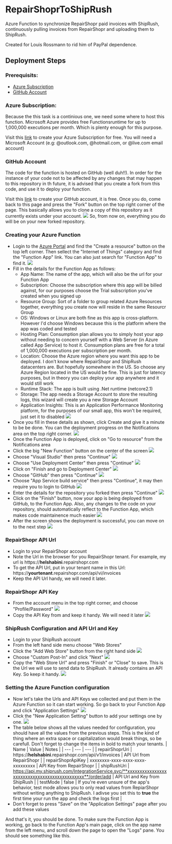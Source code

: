 # RepairShoprToShipRush

Azure Function to synchronize RepairShopr paid invoices with ShipRush, continuously pulling invoices from RepairShopr and uploading them to ShipRush.

Created for Louis Rossmann to rid him of PayPal dependence.

## Deployment Steps

### Prerequisits:
- [Azure Subscription](https://azure.microsoft.com/en-us/free/)
- [GitHub Account](https://github.com/join/)

### Azure Subscription:
Because the this task is a continious one, we need some where to host this function. Microsoft Azure provides free Functionsruntime for up to 1,000,000 executions per month. Which is plenty enough for this purpose.

Visit this [link](https://azure.microsoft.com/en-us/free/) to create your Azure Subscription for free. You will need a Microsoft Account (e.g: @outlook.com, @hotmail.com, or @live.com email account)

### GitHub Account
The code for the function is hosted on GitHub (well duh!!). In order for the instance of your code not to be affected by any changes that may happen to this repository in th future, it is advised that you create a fork from this code, and use it to deploy your function.

Visit this [link](https://github.com/join/) to create your GitHub account, it is free. Once you do, come back to this page and press the "Fork" button on the top right corner of the page. This basically allows you to clone a copy of this repository as it currently exists under your account.
![](images/fork.png)
So, from now on, everything you do will be on your new forked repository.

### Creating your Azure Function
- Login to the [Azure Portal](https://portal.azure.com) and find the "Create a resource" button on the top left corner. Then sellect the "Internet of Things" category and find the "Function App" link. You can also just search for "Function App" to find it.
![](images/azure-1.png)
- Fill in the details for the Function App as follows:
  - App Name: The name of the app, which will also be the url for your Function App
  - Subscription: Choose the subscription where this app will be billed against, for our purposes choose the Trial subscription you've created when you signed up
  - Resource Group: Sort of a folder to group related Azure Resources together, everything you create now will reside in the same Resourcr Group
  - OS: Windows or Linux are both fine as this app is cross-platform. However I'd choose Windows because this is the platform where the app was coded and tested
  - Hosting Plan: Consumption plan allows you to simply host your app without needing to concern yourself with a Web Server (in Azure called App Service) to host it. Consumption plans are free for a total of 1,000,000 executions per subscription per month.
  - Location: Choose the Azure region where you want this app to be deployed. I don't know where RepairShopr and ShipRush datacenters are. But hopefully somewhere in the US. So choose any Azure Region located in the US would be fine. This is just for latency purposes, but in theory you can deploy your app anywhere and it would still work
  - Runtime Stack: The app is built using .Net runtime (netcore2.1)
  - Storage: The app needs a Storage Account to store the resulting logs, this wizard will create you a new Storage Account
  - Application Insights: This is an Application Performance Monitoring platform, for the purposes of our small app, this won't be required, just set it to disabled
![](images/azure-2/png)
- Once you fill in these details as shown, click Create and give it a minute to be be done. You can the deployment progress on the Notifications area on the top right corner.
![](images/azure-3.png)
- Once the Function App is deployed, click on "Go to resource" from the Notifications area
- Click the big "New Function" button on the center of the screen
![](images/azure-4.png)
- Choose "Visual Studio" then press "Continue"
![](images/azure-5.png)
- Choose "Use Deployment Center" then press "Continue"
![](images/azure-6.png)
- Click on "Finish and go to Deployment Center"
![](images/azure-7.png)
- Choose "GitHub" then press "Continue"
![](images/azure-8.png)
- Choose "App Service build service" then press "Continue", it may then require you to login to GitHub
![](images/azure-9.png)
- Enter the details for the repository you forked then press "Continue"
![](images/azure-10.png)
- Click on the "Finish" button, now your app is being deployed from GitHub, to the Function App. Also, any changes to the code on your repository, should automatically reflect to the Function App, which makes code maintainence much easier
![](images/azure-11.png)
- After the screen shows the deployment is successful, you can move on to the next step
![](images/azure-12.png)

### RepairShopr API Url
- Login to your RepairShopr account
- Note the Url in the browser for you RepairShopr tenant. For example, my url is https://**helshabini**.repairshopr.com 
- To get the API Url, put in your tenant name in this Url: https://**yourtenant**.repairshopr.com/api/vi/invoices
- Keep the API Url handy, we will need it later.

### RepairShopr API Key
- From the account menu in the top right corner, and choose "Profile/Password"
![](images/rs-1.png)
- Copy the API Key from and keep it handy. We will need it later
![](images/rs-2.png)

### ShipRush Configuration and API Url and Key
- Login to your ShipRush account
- From the left hand side menu choose "Web Stores"
- Click the "Add Web Store" button from the right hand side
![](images/sr-1.png)
- Choose "Custom Post-In" and click "Next"
![](images/sr-2.png)
- Copy the "Web Store Url" and press "Finish" or "Close" to save. This is the Url we will use to send data to ShipRush. It already contains an API Key. So keep it handy.
![](images/sr-3.png)

### Setting the Azure Function configuration
- Now let's take the Urls and API Keys we collected and put them in the Azure Function so it can start working. So go back to your Function App and click "Application Settings"
![](images/azure-13)
- Click the "New Application Setting" button to add your settings one by one.
![](images/azure-14)
- The table below shows all the values needed for configuration, you should have all the values from the previous steps. This is the kind of thing where an extra space or capitalization would break things, so be carefull. Don't forget to change the items in bold to match your tenants.
| Name | Value | Notes |
| --- | --- | --- |
| repairShoprUri | https://**helshabini**.repairshopr.com/api/v1/invoices | API Url from RepairShopr |
| repairShoprApiKey | xxxxxxxx-xxxx-xxxx-xxxx-xxxxxxxxx | API Key from RepairShopr |
| shipRushUri | https://api.my.shiprush.com/IntegrationService.svc/**xxxxxxxxxxxxxxxxxxxxxxxxxxxxxxxxxxxxxxxxxxxxx**/order/add | API Url and Key from ShipRush |
| testMode | false | If you're even unsure of the app's behavior, test mode allows you to only read values from RepiarShopr without writing anything to ShipRush. I adivse you set this to **true** the first time your run the app and check the logs first |
- Don't forget to press "Save" on the "Application Settings" page after you add these values


And that's it, you should be done. To make sure the Function App is working, go back to the Function App's main page, click on the app name from the left menu, and scroll down the page to open the "Logs" pane. You should see something like this.
